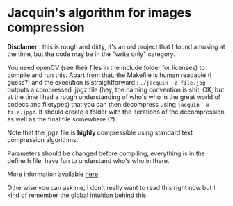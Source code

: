Jacquin's algorithm for images compression
==========================================

**Disclamer** : this is rough and dirty, it's an old project that I found
amusing at the time, but the code may be in the "write only" category.

You need openCV (see their files in the include folder for licenses) to compile
and run this. Apart from that, the Makefile is human readable (I guess?) and
the execution is straightforward : `./jacquin -z file.jpg` outputs a compressed
.jpgz file (hey, the naming convention is shit, OK, but at the time I had
a rough understanding of who's who in the great world of codecs and filetypes)
that you can then decompress using `jacquin -u file.jpgz`. It should create
a folder with the iterations of the decompression, as well as the final file
somewhere (?).

Note that the jpgz file is **highly** compressible using standard text compression
algorithms.

Parameters should be changed before compiling, everything is in the define.h
file, have fun to understand who's who in there.

More information available
[here](http://www.dptinfo.ens-cachan.fr/~msableme/TIPE/)

Otherwise you can ask me, I don't really want to read this right now but I kind
of remember the global intuition behind this.
